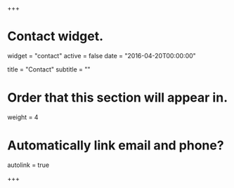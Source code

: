 +++
# Contact widget.
widget = "contact"
active = false
date = "2016-04-20T00:00:00"

title = "Contact"
subtitle = ""

# Order that this section will appear in.
weight = 4

# Automatically link email and phone?
autolink = true

+++

